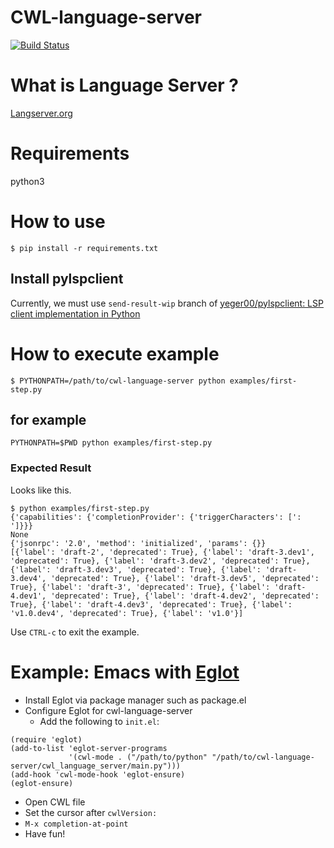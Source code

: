 # CWL-language-server

[![Build Status](https://travis-ci.org/common-workflow-language/cwl-language-server.svg?branch=master)](https://travis-ci.org/common-workflow-language/cwl-language-server)

# What is Language Server ?

[Langserver\.org](https://langserver.org/)

# Requirements

python3

# How to use

```console
$ pip install -r requirements.txt
```

## Install pylspclient

Currently, we must use `send-result-wip` branch of [yeger00/pylspclient: LSP client implementation in Python](https://github.com/yeger00/pylspclient/)

# How to execute example

```console
$ PYTHONPATH=/path/to/cwl-language-server python examples/first-step.py
```

## for example

```
PYTHONPATH=$PWD python examples/first-step.py
```

### Expected Result

Looks like this.

```console
$ python examples/first-step.py
{'capabilities': {'completionProvider': {'triggerCharacters': [': ']}}}
None
{'jsonrpc': '2.0', 'method': 'initialized', 'params': {}}
[{'label': 'draft-2', 'deprecated': True}, {'label': 'draft-3.dev1', 'deprecated': True}, {'label': 'draft-3.dev2', 'deprecated': True}, {'label': 'draft-3.dev3', 'deprecated': True}, {'label': 'draft-3.dev4', 'deprecated': True}, {'label': 'draft-3.dev5', 'deprecated': True}, {'label': 'draft-3', 'deprecated': True}, {'label': 'draft-4.dev1', 'deprecated': True}, {'label': 'draft-4.dev2', 'deprecated': True}, {'label': 'draft-4.dev3', 'deprecated': True}, {'label': 'v1.0.dev4', 'deprecated': True}, {'label': 'v1.0'}]
```

Use `CTRL-c` to exit the example.

# Example: Emacs with [Eglot](https://github.com/joaotavora/eglot)

- Install Eglot via package manager such as package.el
- Configure Eglot for cwl-language-server
  - Add the following to `init.el`:
```elisp
(require 'eglot)
(add-to-list 'eglot-server-programs
             '(cwl-mode . ("/path/to/python" "/path/to/cwl-language-server/cwl_language_server/main.py")))
(add-hook 'cwl-mode-hook 'eglot-ensure)
(eglot-ensure)
```
- Open CWL file
- Set the cursor after `cwlVersion: `
- `M-x completion-at-point`
- Have fun!
